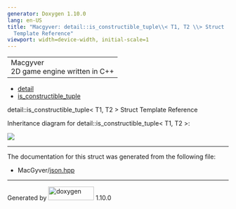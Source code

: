 ```yaml
---
generator: Doxygen 1.10.0
lang: en-US
title: "Macgyver: detail::is_constructible_tuple\\< T1, T2 \\> Struct
  Template Reference"
viewport: width=device-width, initial-scale=1
---
```


<div id="top">

<div id="titlearea">

<table data-cellspacing="0" data-cellpadding="0">
<colgroup>
<col style="width: 100%" />
</colgroup>
<tbody>
<tr id="projectrow" class="odd">
<td id="projectalign"><div id="projectname">
Macgyver
</div>
<div id="projectbrief">
2D game engine written in C++
</div></td>
</tr>
</tbody>
</table>

</div>

<div id="main-nav">

</div>

<div id="nav-path" class="navpath">

- <a href="namespacedetail.html" class="el">detail</a>
- <a href="structdetail_1_1is__constructible__tuple.html"
  class="el">is_constructible_tuple</a>

</div>

</div>

<div class="header">

<div class="headertitle">

<div class="title">

detail::is_constructible_tuple\< T1, T2 \> Struct Template Reference

</div>

</div>

</div>

<div class="contents">

<div class="dynheader">

Inheritance diagram for detail::is_constructible_tuple\< T1, T2 \>:

</div>

<div class="dyncontent">

<div class="center">

![](structdetail_1_1is__constructible__tuple.png)

</div>

</div>

------------------------------------------------------------------------

The documentation for this struct was generated from the following file:

- MacGyver/<a href="json_8hpp_source.html" class="el">json.hpp</a>

</div>

------------------------------------------------------------------------

<span class="small">Generated
by [<img src="doxygen.svg" class="footer" width="104" height="31"
alt="doxygen" />](https://www.doxygen.org/index.html) 1.10.0</span>
